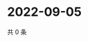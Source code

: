 # 2022-09-05

共 0 条

<!-- BEGIN WEIBO -->
<!-- 最后更新时间 Mon Sep 05 2022 20:31:42 GMT+0800 (China Standard Time) -->

<!-- END WEIBO -->
